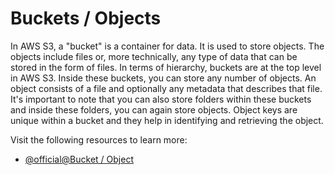 # Buckets / Objects

In AWS S3, a "bucket" is a container for data. It is used to store objects. The objects include files or, more technically, any type of data that can be stored in the form of files. In terms of hierarchy, buckets are at the top level in AWS S3. Inside these buckets, you can store any number of objects. An object consists of a file and optionally any metadata that describes that file. It's important to note that you can also store folders within these buckets and inside these folders, you can again store objects. Object keys are unique within a bucket and they help in identifying and retrieving the object.

Visit the following resources to learn more:

- [@official@Bucket / Object](https://docs.aws.amazon.com/AmazonS3/latest/userguide/UsingBucket.html)
